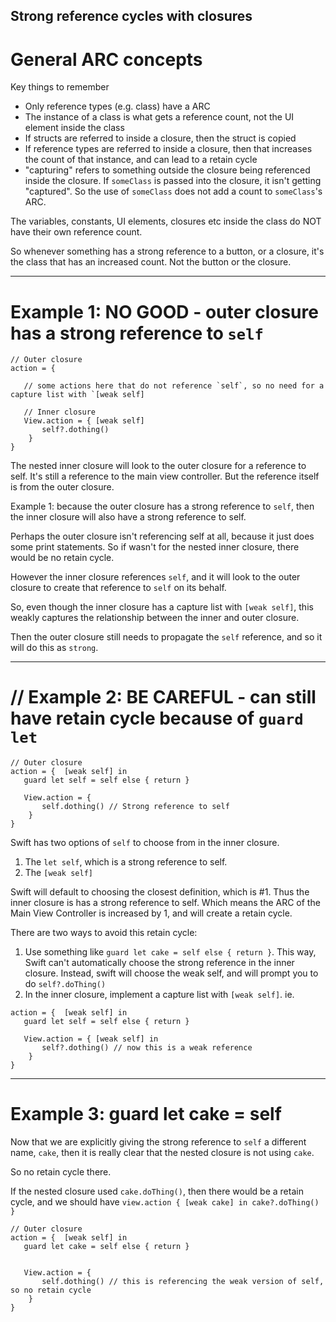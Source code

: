## Strong reference cycles with closures

# General ARC concepts

Key things to remember
* Only reference types (e.g. class) have a ARC
* The instance of a class is what gets a reference count, not the UI element inside the class
* If structs are referred to inside a closure, then the struct is copied
* If reference types are referred to inside a closure, then that increases the count of that instance, and can lead to a retain cycle
* "capturing"  refers to something outside the closure being referenced inside the closure. If `someClass` is passed into the closure, it isn't getting "captured". So the use of `someClass` does not add a count to `someClass`'s ARC.


The variables, constants, UI elements, closures etc inside the class do NOT have their own reference count.

So whenever something has a strong reference to a button, or a closure, it's the class that has an increased count. Not the button or the closure.

---------

# Example 1: NO GOOD - outer closure has a strong reference to `self`

```
// Outer closure
action = {

   // some actions here that do not reference `self`, so no need for a capture list with `[weak self]

   // Inner closure
   View.action = { [weak self]
       self?.dothing()
    }
}
```
The nested inner closure will look to the outer closure for a reference to self.
It's still a reference to the main view controller. But the reference itself is from the outer closure.

Example 1: because the outer closure has a strong reference to `self`, then the inner closure will also have a strong reference to self.

Perhaps the outer closure isn't referencing self at all, because it just does some print statements.
So if wasn't for the nested inner closure, there would be no retain cycle.

However the inner closure references `self`, and it will look to the outer closure to create that reference to `self` on its behalf.

So, even though the inner closure has a capture list with `[weak self]`, this weakly captures the relationship between the inner and outer closure.

Then the outer closure still needs to propagate the `self` reference, and so it will do this as `strong`.


-------------

# // Example 2: BE CAREFUL - can still have retain cycle because of `guard let`

```
// Outer closure
action = {  [weak self] in
   guard let self = self else { return }

   View.action = {
       self.dothing() // Strong reference to self
    }
}
```
Swift has two options of `self` to choose from in the inner closure.
1. The `let self`, which is a strong reference to self.
2. The `[weak self]`

Swift will default to choosing the closest definition, which is #1. 
Thus the inner closure is has a strong reference to self.
Which means the ARC of the Main View Controller is increased by 1, and will create a retain cycle.

There are two ways to avoid this retain cycle:
1. Use something like `guard let cake = self else { return }`. This way, Swift can't automatically choose the strong reference in the inner closure. Instead, swift will choose the weak self, and will prompt you to do `self?.doThing()`
2. In the inner closure, implement a capture list with `[weak self]`. ie.

```
action = {  [weak self] in
   guard let self = self else { return }

   View.action = { [weak self] in
       self?.dothing() // now this is a weak reference
    }
}
```

------------

# Example 3: guard let cake = self

Now that we are explicitly giving the strong reference to `self` a different name, `cake`, then it is really clear that the nested closure is not using `cake`. 

So no retain cycle there.

If the nested closure used `cake.doThing()`, then there would be a retain cycle, and we should have `view.action { [weak cake] in cake?.doThing() }`

```
// Outer closure
action = {  [weak self] in
   guard let cake = self else { return }


   View.action = {
       self.dothing() // this is referencing the weak version of self, so no retain cycle
    }
}
```

